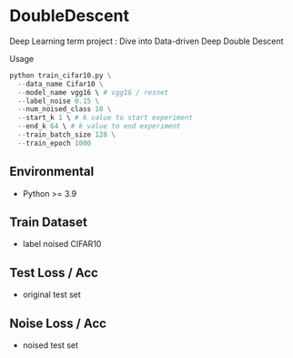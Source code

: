 # DoubleDescent
Deep Learning term project : Dive into Data-driven Deep Double Descent

Usage
```python
python train_cifar10.py \
  --data_name Cifar10 \
  --model_name vgg16 \ # vgg16 / resnet 
  --label_noise 0.15 \
  --num_noised_class 10 \
  --start_k 1 \ # k value to start experiment
  --end_k 64 \ # k value to end experiment
  --train_batch_size 128 \
  --train_epoch 1000
```

## Environmental

- Python >= 3.9

## Train Dataset 
+ label noised CIFAR10

## Test Loss / Acc 
+ original test set 

## Noise Loss / Acc 
+ noised test set
